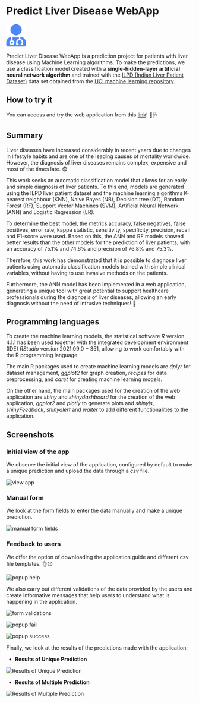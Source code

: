 # Predict Liver Disease WebApp 

<img src="https://github.com/santigberruga/Predict-Liver-Disease/blob/main/WebApp/www/favicon.svg" alt="App Icon" style="height:60px"> 

Predict Liver Disease WebApp is a prediction project for patients with liver disease using Machine Learning algorithms. To make the predictions, we use a classification model created with a **single-hidden-layer artificial neural network algorithm** and trained with the [ILPD (Indian Liver Patient Dataset)](https://archive.ics.uci.edu/ml/datasets/ILPD+(Indian+Liver+Patient+Dataset)) data set obtained from the [UCI machine learning repository](https://archive.ics.uci.edu/ml/index.php).


## How to try it

You can access and try the web application from this [link](https://gonzalezberrugasantiago.shinyapps.io/Predict_Liver_Disease/)! 🧪🩺


## Summary

Liver diseases have increased considerably in recent years due to changes in lifestyle habits and are one of the leading causes of mortality worldwide. However, the diagnosis of liver diseases remains complex, expensive and most of the times late. 😨

This work seeks an automatic classification model that allows for an early and simple diagnosis of liver patients. To this end, models are generated using the ILPD liver patient dataset and the machine learning algorithms K-nearest neighbour (KNN), Naive Bayes (NB), Decision tree (DT), Random Forest (RF), Support Vector Machines (SVM), Artificial Neural Network (ANN) and Logistic Regression (LR).

To determine the best model, the metrics accuracy, false negatives, false positives, error rate, kappa statistic, sensitivity, specificity, precision, recall and F1-score were used. Based on this, the ANN and RF models showed better results than the other models for the prediction of liver patients, with an accuracy of 75.1% and 74.6% and precision of 76.8% and 75.3%. 

Therefore, this work has demonstrated that it is possible to diagnose liver patients using automatic classification models trained with simple clinical variables, without having to use invasive methods on the patients. 

Furthermore, the ANN model has been implemented in a web application, generating a unique tool with great potential to support healthcare professionals during the diagnosis of liver diseases, allowing an early diagnosis without the need of intrusive techniques! 🤗


## Programming languages

To create the machine learning models, the statistical software *R* version 4.1.1 has been used together with the integrated development environment (IDE) *RStudio* version 2021.09.0 + 351, allowing to work comfortably with the R programming language. 

The main R packages used to create machine learning models are *dplyr* for dataset management, *ggplot2* for graph creation, *recipes* for data preprocessing, and *caret* for creating machine learning models.

On the other hand, the main packages used for the creation of the web application are *shiny* and *shinydashboard* for the creation of the web application, *ggplot2* and *plotly* to generate plots and *shinyjs*, *shinyFeedback*, *shinyalert* and *waiter* to add different functionalities to the application.


## Screenshots

### Initial view of the app

We observe the initial view of the application, configured by default to make a unique prediction and upload the data through a *csv* file.

![view app](https://user-images.githubusercontent.com/96242441/146653458-43b85b3c-d0f2-4f26-9632-79f571424a08.png)


### Manual form

We look at the form fields to enter the data manually and make a unique prediction.

![manual form fields](https://user-images.githubusercontent.com/96242441/146653497-342f4e4e-9091-4ebe-a24c-b6cc6b43b466.png)


### Feedback to users

We offer the option of downloading the application guide and different csv file templates. 👌😉

![popup help](https://user-images.githubusercontent.com/96242441/146653526-d6aa15ac-62ec-43d9-a36f-e174413514a0.png)

We also carry out different validations of the data provided by the users and create informative messages that help users to understand what is happening in the application.

![form validations](https://user-images.githubusercontent.com/96242441/146653514-10a0755f-35fb-4afd-9188-1ffcfcb0df37.png)

![popup fail](https://user-images.githubusercontent.com/96242441/146653520-5333caa1-b0a4-4a07-8e5f-26ba7a2d80ff.png)

![popup success](https://user-images.githubusercontent.com/96242441/146653524-e296dc7c-e38b-4a72-af0d-0a2a42744eea.png)


Finally, we look at the results of the predictions made with the application:

* **Results of Unique Prediction**

![Results of Unique Prediction](https://user-images.githubusercontent.com/96242441/146653559-829ba001-adeb-4282-bf35-5e53a4345ffa.png)

* **Results of Multiple Prediction**

![Results of Multiple Prediction](https://user-images.githubusercontent.com/96242441/146653565-3513483e-310b-4f07-88e6-e05bc2a14114.png)


